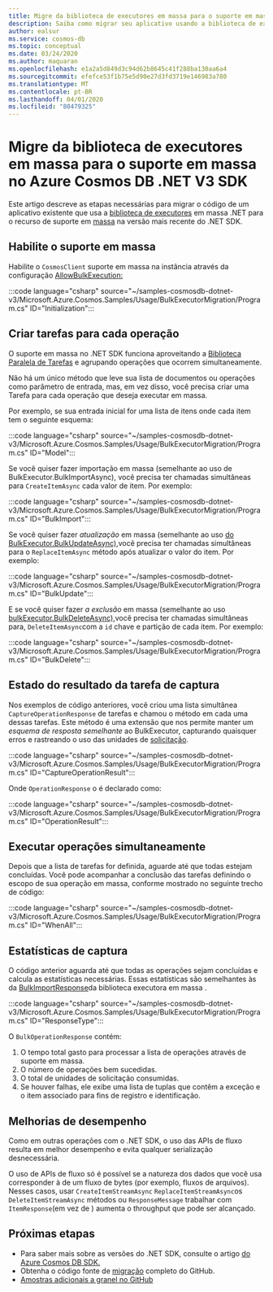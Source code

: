 ```yaml
---
title: Migre da biblioteca de executores em massa para o suporte em massa no Azure Cosmos DB .NET V3 SDK
description: Saiba como migrar seu aplicativo usando a biblioteca de executores em massa para o suporte em massa no Azure Cosmos DB SDK V3
author: ealsur
ms.service: cosmos-db
ms.topic: conceptual
ms.date: 03/24/2020
ms.author: maquaran
ms.openlocfilehash: e1a2a5d849d3c94d62b8645c41f288ba130aa6a4
ms.sourcegitcommit: efefce53f1b75e5d90e27d3fd3719e146983a780
ms.translationtype: MT
ms.contentlocale: pt-BR
ms.lasthandoff: 04/01/2020
ms.locfileid: "80479325"
---
```

# <a name="migrate-from-the-bulk-executor-library-to-the-bulk-support-in-azure-cosmos-db-net-v3-sdk"></a>Migre da biblioteca de executores em massa para o suporte em massa no Azure Cosmos DB .NET V3 SDK

Este artigo descreve as etapas necessárias para migrar o código de um aplicativo existente que usa a [biblioteca de executores](bulk-executor-dot-net.md) em massa .NET para o recurso de suporte em [massa](tutorial-sql-api-dotnet-bulk-import.md) na versão mais recente do .NET SDK.

## <a name="enable-bulk-support"></a>Habilite o suporte em massa

Habilite o `CosmosClient` suporte em massa na instância através da configuração [AllowBulkExecution:](https://docs.microsoft.com/dotnet/api/microsoft.azure.cosmos.cosmosclientoptions.allowbulkexecution)

   :::code language="csharp" source="~/samples-cosmosdb-dotnet-v3/Microsoft.Azure.Cosmos.Samples/Usage/BulkExecutorMigration/Program.cs" ID="Initialization":::

## <a name="create-tasks-for-each-operation"></a>Criar tarefas para cada operação

O suporte em massa no .NET SDK funciona aproveitando a [Biblioteca Paralela de Tarefas](https://docs.microsoft.com/dotnet/standard/parallel-programming/task-parallel-library-tpl) e agrupando operações que ocorrem simultaneamente. 

Não há um único método que leve sua lista de documentos ou operações como parâmetro de entrada, mas, em vez disso, você precisa criar uma Tarefa para cada operação que deseja executar em massa.

Por exemplo, se sua entrada inicial for uma lista de itens onde cada item tem o seguinte esquema:

   :::code language="csharp" source="~/samples-cosmosdb-dotnet-v3/Microsoft.Azure.Cosmos.Samples/Usage/BulkExecutorMigration/Program.cs" ID="Model":::

Se você quiser fazer importação em massa (semelhante ao uso de BulkExecutor.BulkImportAsync), você precisa ter chamadas simultâneas para `CreateItemAsync` cada valor de item. Por exemplo: 

   :::code language="csharp" source="~/samples-cosmosdb-dotnet-v3/Microsoft.Azure.Cosmos.Samples/Usage/BulkExecutorMigration/Program.cs" ID="BulkImport":::

Se você quiser fazer *atualização* em massa (semelhante ao uso [do BulkExecutor.BulkUpdateAsync),](https://docs.microsoft.com/dotnet/api/microsoft.azure.cosmosdb.bulkexecutor.bulkexecutor.bulkupdateasync)você precisa ter chamadas simultâneas para o `ReplaceItemAsync` método após atualizar o valor do item. Por exemplo: 

   :::code language="csharp" source="~/samples-cosmosdb-dotnet-v3/Microsoft.Azure.Cosmos.Samples/Usage/BulkExecutorMigration/Program.cs" ID="BulkUpdate":::

E se você quiser fazer *a exclusão* em massa (semelhante ao uso [bulkExecutor.BulkDeleteAsync),](https://docs.microsoft.com/dotnet/api/microsoft.azure.cosmosdb.bulkexecutor.bulkexecutor.bulkdeleteasync)você precisa ter chamadas simultâneas para, `DeleteItemAsync`com a `id` chave e partição de cada item. Por exemplo: 

   :::code language="csharp" source="~/samples-cosmosdb-dotnet-v3/Microsoft.Azure.Cosmos.Samples/Usage/BulkExecutorMigration/Program.cs" ID="BulkDelete":::

## <a name="capture-task-result-state"></a>Estado do resultado da tarefa de captura

Nos exemplos de código anteriores, você criou uma lista simultânea `CaptureOperationResponse` de tarefas e chamou o método em cada uma dessas tarefas. Este método é uma extensão que nos permite manter um *esquema de resposta semelhante* ao BulkExecutor, capturando quaisquer erros e rastreando o uso das unidades de [solicitação](request-units.md).

   :::code language="csharp" source="~/samples-cosmosdb-dotnet-v3/Microsoft.Azure.Cosmos.Samples/Usage/BulkExecutorMigration/Program.cs" ID="CaptureOperationResult":::

Onde `OperationResponse` o é declarado como:

   :::code language="csharp" source="~/samples-cosmosdb-dotnet-v3/Microsoft.Azure.Cosmos.Samples/Usage/BulkExecutorMigration/Program.cs" ID="OperationResult":::

## <a name="execute-operations-concurrently"></a>Executar operações simultaneamente

Depois que a lista de tarefas for definida, aguarde até que todas estejam concluídas. Você pode acompanhar a conclusão das tarefas definindo o escopo de sua operação em massa, conforme mostrado no seguinte trecho de código:

   :::code language="csharp" source="~/samples-cosmosdb-dotnet-v3/Microsoft.Azure.Cosmos.Samples/Usage/BulkExecutorMigration/Program.cs" ID="WhenAll":::

## <a name="capture-statistics"></a>Estatísticas de captura

O código anterior aguarda até que todas as operações sejam concluídas e calcula as estatísticas necessárias. Essas estatísticas são semelhantes às da [BulkImportResponse](https://docs.microsoft.com/dotnet/api/microsoft.azure.cosmosdb.bulkexecutor.bulkimport.bulkimportresponse)da biblioteca executora em massa .

   :::code language="csharp" source="~/samples-cosmosdb-dotnet-v3/Microsoft.Azure.Cosmos.Samples/Usage/BulkExecutorMigration/Program.cs" ID="ResponseType":::

O `BulkOperationResponse` contém:

1. O tempo total gasto para processar a lista de operações através de suporte em massa.
1. O número de operações bem sucedidas.
1. O total de unidades de solicitação consumidas.
1. Se houver falhas, ele exibe uma lista de tuplas que contêm a exceção e o item associado para fins de registro e identificação.

## <a name="performance-improvements"></a>Melhorias de desempenho

Como em outras operações com o .NET SDK, o uso das APIs de fluxo resulta em melhor desempenho e evita qualquer serialização desnecessária. 

O uso de APIs de fluxo só é possível se a natureza dos dados que você usa corresponder à de um fluxo de bytes (por exemplo, fluxos de arquivos). Nesses casos, usar `CreateItemStreamAsync` `ReplaceItemStreamAsync`os `DeleteItemStreamAsync` métodos ou `ResponseMessage` trabalhar com `ItemResponse`(em vez de ) aumenta o throughput que pode ser alcançado.

## <a name="next-steps"></a>Próximas etapas

* Para saber mais sobre as versões do .NET SDK, consulte o artigo [do Azure Cosmos DB SDK.](sql-api-sdk-dotnet.md)
* Obtenha o código fonte de [migração](https://github.com/Azure/azure-cosmos-dotnet-v3/tree/master/Microsoft.Azure.Cosmos.Samples/Usage/BulkExecutorMigration) completo do GitHub.
* [Amostras adicionais a granel no GitHub](https://github.com/Azure/azure-cosmos-dotnet-v3/tree/master/Microsoft.Azure.Cosmos.Samples/Usage/BulkSupport)
